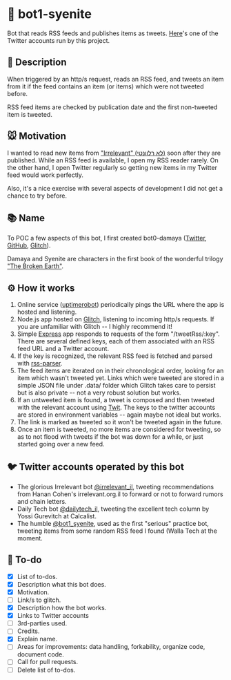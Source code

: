 # 🤖 bot1-syenite
Bot that reads RSS feeds and publishes items as tweets. [Here](https://twitter.com/irrelevant_il)'s one of the Twitter accounts run by this project.

## 🎩 Description
When triggered by an http/s request, reads an RSS feed, and tweets an item from it if the feed contains an item (or items) which were not tweeted before.

RSS feed items are checked by publication date and the first non-tweeted item is tweeted. 

## 🐭 Motivation
I wanted to read new items from ["Irrelevant" (לא רלוונטי)](https://irrelevant.org.il/) soon after they are published. While an RSS feed is available, I open my RSS reader rarely. On the other hand, I open Twitter regularly so getting new items in my Twitter feed would work perfectly.

Also, it's a nice exercise with several aspects of development I did not get a chance to try before.

## 📚 Name
To POC a few aspects of this bot, I first created bot0-damaya ([Twitter](https://twitter.com/bot0_damaya), [GitHub](https://github.com/OrenShalev/bot0-damaya), [Glitch](https://glitch.com/edit/#!/bot0-damaya)).

Damaya and Syenite are characters in the first book of the wonderful trilogy ["The Broken Earth"](https://www.amazon.com/gp/bookseries/B01947LZ8A).

## ⚙️ How it works
1. Online service ([uptimerobot](https://uptimerobot.com/)) periodically pings the URL where the app is hosted and listening.
1. Node.js app hosted on [Glitch](https://glitch.com), listening to incoming http/s requests. If you are unfamiliar with Glitch -- I highly recommend it!
1. Simple [Express](https://www.npmjs.com/package/express) app responds to requests of the form "/tweetRss/:key". There are several defined keys, each of them associated with an RSS feed URL and a Twitter account.
1. If the key is recognized, the relevant RSS feed is fetched and parsed with [rss-parser](https://www.npmjs.com/package/rss-parser).
1. The feed items are iterated on in their chronological order, looking for an item which wasn't tweeted yet. Links which were tweeted are stored in a simple JSON file under .data/ folder which Glitch takes care to persist but is also private -- not a very robust solution but works.
1. If an untweeted item is found, a tweet is composed and then tweeted with the relevant account using [Twit](https://www.npmjs.com/package/twit). The keys to the twitter accounts are stored in environment variables -- again maybe not ideal but works.
1. The link is marked as tweeted so it won't be tweeted again in the future.
1. Once an item is tweeted, no more items are considered for tweeting, so as to not flood with tweets if the bot was down for a while, or just started going over a new feed.

## 🐦 Twitter accounts operated by this bot
* The glorious Irrelevant bot [@irrelevant_il](https://twitter.com/irrelevant_il), tweeting recommendations from Hanan Cohen's irrelevant.org.il to forward or not to forward rumors and chain letters.
* Daily Tech bot [@dailytech_il](https://twitter.com/dailytech_il), tweeting the excellent tech column by Yossi Gurevitch at Calcalist.
* The humble [@bot1_syenite](https://twitter.com/bot1_syenite), used as the first "serious" practice bot, tweeting items from some random RSS feed I found (Walla Tech at the moment.

## 🐾 To-do
- [x] List of to-dos.
- [x] Description what this bot does.
- [x] Motivation.
- [ ] Link/s to glitch.
- [x] Description how the bot works.
- [x] Links to Twitter accounts
- [ ] 3rd-parties used.
- [ ] Credits.
- [x] Explain name.
- [ ] Areas for improvements: data handling, forkability, organize code, document code.
- [ ] Call for pull requests.
- [ ] Delete list of to-dos.
